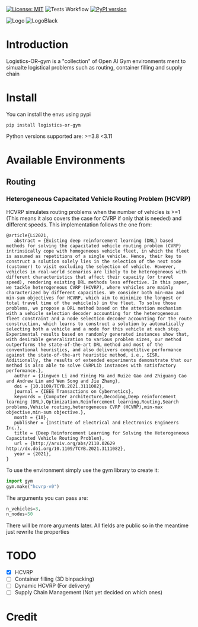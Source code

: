  [![License: MIT](https://img.shields.io/badge/License-MIT-yellow.svg)](https://opensource.org/licenses/MIT)
![Tests Workflow](https://github.com/HublyGroup/logistics-or-gym/actions/workflows/python-app.yml/badge.svg)
 [![PyPI version](https://badge.fury.io/py/logistics-or-gym.svg)](https://badge.fury.io/py/logistics-or-gym)

![Logo](img/4x/logo2.png#gh-dark-mode-only)
![LogoBlack](img/4x/logo-black.png#gh-light-mode-only)

# Introduction
Logistics-OR-gym is a "collection" of Open AI Gym environments ment to simualte logistical problems such as routing, 
container filling and supply chain 
# Install
You can install the envs using pypi
````shell
pip install logistics-or-gym
````
Python versions supported are: >=3.8 <3.11

# Available Environments
## Routing
### Heterogeneous Capacitated Vehicle Routing Problem (HCVRP)
HCVRP simulates routing problems when the number of vehicles is >=1 (This means it also covers the case for CVRP if only
that is needed) and different speeds. This implementation follows the one from:
````cite
@article{Li2021,
   abstract = {Existing deep reinforcement learning (DRL) based methods for solving the capacitated vehicle routing problem (CVRP) intrinsically cope with homogeneous vehicle fleet, in which the fleet is assumed as repetitions of a single vehicle. Hence, their key to construct a solution solely lies in the selection of the next node (customer) to visit excluding the selection of vehicle. However, vehicles in real-world scenarios are likely to be heterogeneous with different characteristics that affect their capacity (or travel speed), rendering existing DRL methods less effective. In this paper, we tackle heterogeneous CVRP (HCVRP), where vehicles are mainly characterized by different capacities. We consider both min-max and min-sum objectives for HCVRP, which aim to minimize the longest or total travel time of the vehicle(s) in the fleet. To solve those problems, we propose a DRL method based on the attention mechanism with a vehicle selection decoder accounting for the heterogeneous fleet constraint and a node selection decoder accounting for the route construction, which learns to construct a solution by automatically selecting both a vehicle and a node for this vehicle at each step. Experimental results based on randomly generated instances show that, with desirable generalization to various problem sizes, our method outperforms the state-of-the-art DRL method and most of the conventional heuristics, and also delivers competitive performance against the state-of-the-art heuristic method, i.e., SISR. Additionally, the results of extended experiments demonstrate that our method is also able to solve CVRPLib instances with satisfactory performance.},
   author = {Jingwen Li and Yining Ma and Ruize Gao and Zhiguang Cao and Andrew Lim and Wen Song and Jie Zhang},
   doi = {10.1109/TCYB.2021.3111082},
   journal = {IEEE Transactions on Cybernetics},
   keywords = {Computer architecture,Decoding,Deep reinforcement learning (DRL),Optimization,Reinforcement learning,Routing,Search problems,Vehicle routing,heterogeneous CVRP (HCVRP),min-max objective,min-sum objective.},
   month = {10},
   publisher = {Institute of Electrical and Electronics Engineers Inc.},
   title = {Deep Reinforcement Learning for Solving the Heterogeneous Capacitated Vehicle Routing Problem},
   url = {http://arxiv.org/abs/2110.02629 http://dx.doi.org/10.1109/TCYB.2021.3111082},
   year = {2021},
}
````
To use the environment simply use the gym library to create it:
````python
import gym
gym.make("hcvrp-v0")
````
The arguments you can pass are: 
````python
n_vehicles=3, 
n_nodes=50
````

There will be more arguments later. All fields are public so in the meantime just rewrite the properties

# TODO
- [X] HCVRP
- [ ] Container filling (3D binpacking)
- [ ] Dynamic HCVRP (For delivery)
- [ ] Supply Chain Management (Not yet decided on which ones)
# Credit
